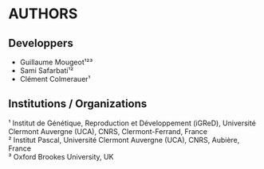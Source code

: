 # AUTHORS
Developpers
------------
- Guillaume Mougeot¹²³
- Sami Safarbati¹²
- Clément Colmerauer¹

Institutions / Organizations
----------------------------
¹ Institut de Génétique, Reproduction et Développement (iGReD), Université Clermont Auvergne (UCA), CNRS, Clermont-Ferrand, France  
² Institut Pascal, Université Clermont Auvergne (UCA), CNRS, Aubière, France  
³ Oxford Brookes University, UK
